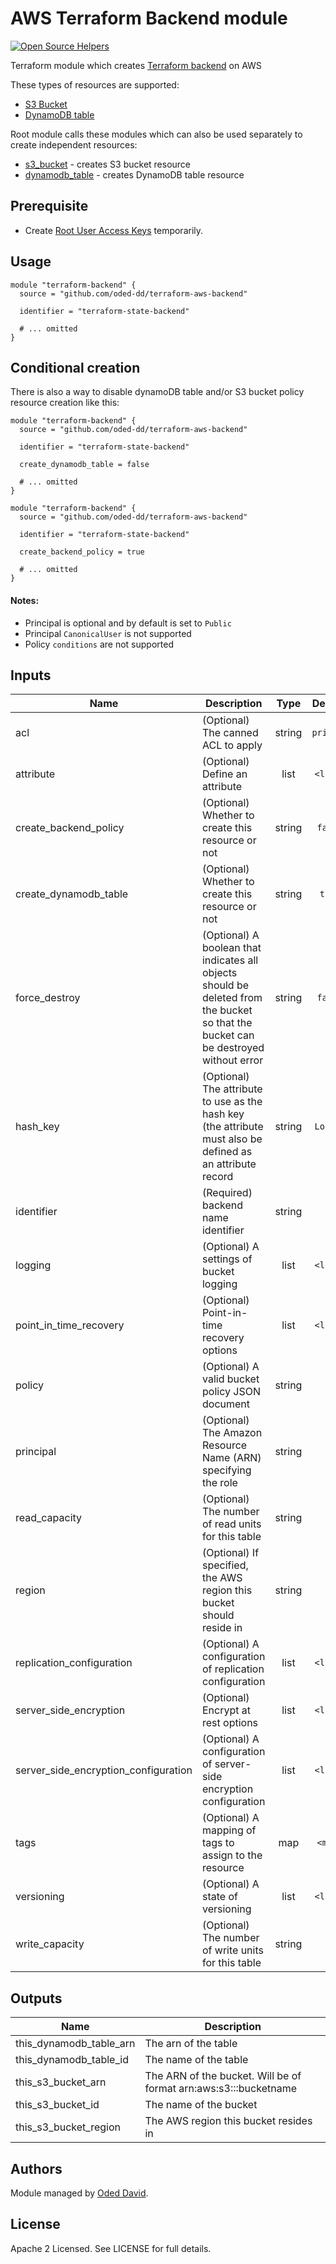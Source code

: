 # AWS Terraform Backend module

[![Open Source Helpers](https://www.codetriage.com/oded-dd/terraform-aws-backend/badges/users.svg)](https://www.codetriage.com/oded-dd/terraform-aws-backend)

Terraform module which creates [Terraform backend](https://www.terraform.io/docs/backends/types/s3.html) on AWS

These types of resources are supported:

* [S3 Bucket](https://www.terraform.io/docs/providers/aws/r/s3_bucket.html)
* [DynamoDB table](https://www.terraform.io/docs/providers/aws/r/dynamodb_table.html)

Root module calls these modules which can also be used separately to create independent resources:

* [s3_bucket](https://github.com/oded-dd/terraform-aws-backend/tree/master/modules/s3_bucket) - creates S3 bucket resource
* [dynamodb_table](https://github.com/oded-dd/terraform-aws-backend/tree/master/modules/dynamodb_table) - creates DynamoDB table resource

## Prerequisite
- Create [Root User Access Keys](https://docs.aws.amazon.com/IAM/latest/UserGuide/id_root-user.html) temporarily.

## Usage
```hcl
module "terraform-backend" {
  source = "github.com/oded-dd/terraform-aws-backend"

  identifier = "terraform-state-backend"

  # ... omitted
}
```

## Conditional creation

There is also a way to disable dynamoDB table and/or S3 bucket policy resource creation like this:

```hcl
module "terraform-backend" {
  source = "github.com/oded-dd/terraform-aws-backend"

  identifier = "terraform-state-backend"

  create_dynamodb_table = false

  # ... omitted
}
```

```hcl
module "terraform-backend" {
  source = "github.com/oded-dd/terraform-aws-backend"

  identifier = "terraform-state-backend"

  create_backend_policy = true

  # ... omitted
}
```
####  Notes:
* Principal is optional and by default is set to `Public`
* Principal `CanonicalUser` is not supported
* Policy `conditions` are not supported

<!-- BEGINNING OF PRE-COMMIT-TERRAFORM DOCS HOOK -->
## Inputs

| Name | Description | Type | Default | Required |
|------|-------------|:----:|:-----:|:-----:|
| acl | (Optional) The canned ACL to apply | string | `private` | no |
| attribute | (Optional) Define an attribute | list | `<list>` | no |
| create_backend_policy | (Optional) Whether to create this resource or not | string | `false` | no |
| create_dynamodb_table | (Optional) Whether to create this resource or not | string | `true` | no |
| force_destroy | (Optional) A boolean that indicates all objects should be deleted from the bucket so that the bucket can be destroyed without error | string | `false` | no |
| hash_key | (Optional) The attribute to use as the hash key (the attribute must also be defined as an attribute record | string | `LockID` | no |
| identifier | (Required) backend name identifier | string | - | yes |
| logging | (Optional) A settings of bucket logging | list | `<list>` | no |
| point_in_time_recovery | (Optional) Point-in-time recovery options | list | `<list>` | no |
| policy | (Optional) A valid bucket policy JSON document | string | `` | no |
| principal | (Optional) The Amazon Resource Name (ARN) specifying the role | string | `*` | no |
| read_capacity | (Optional) The number of read units for this table | string | `2` | no |
| region | (Optional) If specified, the AWS region this bucket should reside in | string | `` | no |
| replication_configuration | (Optional) A configuration of replication configuration | list | `<list>` | no |
| server_side_encryption | (Optional) Encrypt at rest options | list | `<list>` | no |
| server_side_encryption_configuration | (Optional) A configuration of server-side encryption configuration | list | `<list>` | no |
| tags | (Optional) A mapping of tags to assign to the resource | map | `<map>` | no |
| versioning | (Optional) A state of versioning | list | `<list>` | no |
| write_capacity | (Optional) The number of write units for this table | string | `1` | no |

## Outputs

| Name | Description |
|------|-------------|
| this_dynamodb_table_arn | The arn of the table |
| this_dynamodb_table_id | The name of the table |
| this_s3_bucket_arn | The ARN of the bucket. Will be of format arn:aws:s3:::bucketname |
| this_s3_bucket_id | The name of the bucket |
| this_s3_bucket_region | The AWS region this bucket resides in |
<!-- END OF PRE-COMMIT-TERRAFORM DOCS HOOK -->

## Authors

Module managed by [Oded David](https://github.com/oded-dd).

## License

Apache 2 Licensed. See LICENSE for full details.
